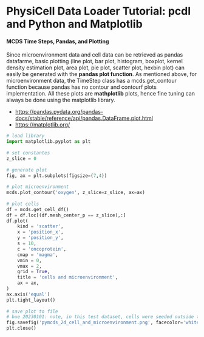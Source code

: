 # PhysiCell Data Loader Tutorial: pcdl and Python and Matplotlib

#### MCDS Time Steps, Pandas, and Plotting                                      
                                                                                
Since microenvironment data and cell data can be retrieved as pandas datafarme, basic plotting (line plot, bar plot, histogram, boxplot, kernel density estimation plot, area plot, pie plot, scatter plot, hexbin plot) can easily be generated with the **pandas plot function**.
As mentioned above, for microenvironment data, the TimeStep class has a mcds.get\_contour function because pandas has no contour and contourf plots implementation.
All these plots are **mathplotlib** plots, hence fine tuning can always be done using the matplotlib library.
                                                                                
+ https://pandas.pydata.org/pandas-docs/stable/reference/api/pandas.DataFrame.plot.html
+ https://matplotlib.org/                                                       
                                                                                
```python                                                                       
# load library                                                                  
import matplotlib.pyplot as plt                                                 
                                                                                
# set constantes                                                                
z_slice = 0                                                                     
                                                                                
# generate plot                                                                 
fig, ax = plt.subplots(figsize=(7,4))                                           
                                                                                
# plot microenvironment                                                         
mcds.plot_contour('oxygen', z_slice=z_slice, ax=ax)                             
                                                                                
# plot cells                                                                    
df = mcds.get_cell_df()                                                         
df = df.loc[(df.mesh_center_p == z_slice),:]                                    
df.plot(                                                                        
    kind = 'scatter',                                                           
    x = 'position_x',                                                           
    y = 'position_y',                                                           
    s = 10,                                                                     
    c = 'oncoprotein',                                                          
    cmap = 'magma',                                                             
    vmin = 0,                                                                   
    vmax = 2,                                                                   
    grid = True,                                                                
    title = 'cells and microenvironment',                                       
    ax = ax,                                                                    
)                                                                               
ax.axis('equal')                                                                
plt.tight_layout()                                                              
                                                                                
# save plot to file                                                             
# bue 20230101: note, in this test dataset, cells were seeded outside the actual domain.
fig.savefig('pymcds_2d_cell_and_microenvironment.png', facecolor='white')       
plt.close()                                                                        
```                                                                             

